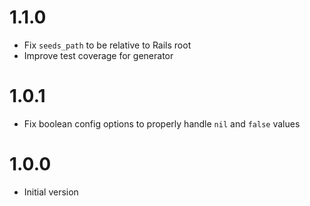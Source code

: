 # 1.1.0

- Fix `seeds_path` to be relative to Rails root
- Improve test coverage for generator

# 1.0.1

- Fix boolean config options to properly handle `nil` and `false` values

# 1.0.0

- Initial version
